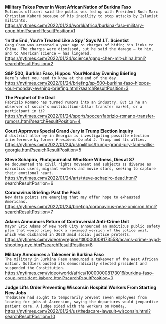 **Military Takes Power in West African Nation of Burkina Faso**\
`Mutinous officers said the public was fed up with President Roch Marc Christian Kaboré because of his inability to stop attacks by Islamist militants.`\
https://nytimes.com/2022/01/24/world/africa/burkina-faso-military-coup.html?searchResultPosition=1

**‘In the End, You’re Treated Like a Spy,’ Says M.I.T. Scientist**\
`Gang Chen was arrested a year ago on charges of hiding his links to China. The charges were dismissed, but he said the damage — to him, and to American science — has lingered.`\
https://nytimes.com/2022/01/24/science/gang-chen-mit-china.html?searchResultPosition=2

**S&P 500, Burkina Faso, Hippos: Your Monday Evening Briefing**\
`Here’s what you need to know at the end of the day.`\
https://nytimes.com/2022/01/24/briefing/sp-500-burkina-faso-hippos-your-monday-evening-briefing.html?searchResultPosition=3

**The Prophet of the Deal**\
`Fabrizio Romano has turned rumors into an industry. But is he an observer of soccer’s multibillion-dollar transfer market, or a participant in it?`\
https://nytimes.com/2022/01/24/sports/soccer/fabrizio-romano-transfer-rumors.html?searchResultPosition=4

**Court Approves Special Grand Jury in Trump Election Inquiry**\
`A district attorney in Georgia is investigating possible election interference by former President Donald J. Trump and his allies.`\
https://nytimes.com/2022/01/24/us/politics/trump-grand-jury-fani-willis-georgia.html?searchResultPosition=5

**Steve Schapiro, Photojournalist Who Bore Witness, Dies at 87**\
`He documented the civil rights movement and subjects as diverse as narcotics users, migrant workers and movie stars, seeking to capture their emotional heart.`\
https://nytimes.com/2022/01/24/arts/steve-schapiro-dead.html?searchResultPosition=6

**Coronavirus Briefing: Past the Peak**\
`New data points are emerging that may offer hope to exhausted Americans.`\
https://nytimes.com/2022/01/24/briefing/coronavirus-peak-omicron.html?searchResultPosition=7

**Adams Announces Return of Controversial Anti-Crime Unit**\
`Mayor Eric Adams of New York City announced an ambitious public safety plan that would bring back a revamped version of the police unit, which was disbanded in 2020 amid social justice protests.`\
https://nytimes.com/video/nyregion/100000008173558/adams-crime-nypd-shooting-nyc.html?searchResultPosition=8

**Military Announces a Takeover in Burkina Faso**\
`The military in Burkina Faso announced a takeover of the West African nation. Soldiers ousted its democratically elected president and suspended the Constitution.`\
https://nytimes.com/video/world/africa/100000008173016/burkina-faso-coup-president-kabore.html?searchResultPosition=9

**Judge Lifts Order Preventing Wisconsin Hospital Workers From Starting New Jobs**\
`ThedaCare had sought to temporarily prevent seven employees from leaving for jobs at Ascension, saying the departures would jeopardize patient care. A judge sided with the workers on Monday.`\
https://nytimes.com/2022/01/24/us/thedacare-lawsuit-wisconsin.html?searchResultPosition=10

